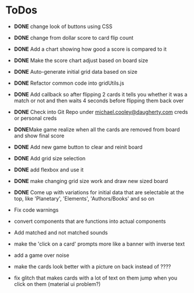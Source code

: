 # ToDos

 * **DONE** change look of buttons using CSS
 * **DONE** change from dollar score to card flip count
 * **DONE** Add a chart showing how good a score is compared to it
 * **DONE** Make the score chart adjust based on board size
 * **DONE** Auto-generate initial grid data based on size
 * **DONE** Refactor common code into gridUtils.js
 * **DONE** Add callback so after flipping 2 cards it tells you whether it was a match or not and then waits 4 seconds before flipping them back over
 * **DONE** Check into Git Repo under michael.cooley@daugherty.com creds or personal creds
 * **DONE**Make game realize when all the cards are removed from board and show final score
 * **DONE** Add new game button to clear and reinit board
 * **DONE** Add grid size selection
 * **DONE** add flexbox and use it
 * **DONE** make changing grid size work and draw new sized board
 
 * **DONE** Come up with variations for initial data that are selectable 
    at the top, like 'Planetary', 'Elements', 'Authors/Books' and so on
 * Fix code warnings
 * convert components that are functions into actual components
 * Add matched and not matched sounds
 * make the 'click on a card' prompts more like a banner with inverse text
 * add a game over noise
 * make the cards look better with a picture on back instead of ????
 * fix glitch that makes cards with a lot of text on them jump when you click on them (material ui problem?)
 
 